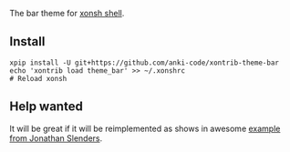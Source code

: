 The bar theme for [xonsh shell](https://xon.sh).

## Install
```
xpip install -U git+https://github.com/anki-code/xontrib-theme-bar
echo 'xontrib load theme_bar' >> ~/.xonshrc
# Reload xonsh
```

## Help wanted
It will be great if it will be reimplemented as shows in awesome [example from Jonathan Slenders](https://github.com/prompt-toolkit/python-prompt-toolkit/blob/master/examples/prompts/fancy-zsh-prompt.py). 
